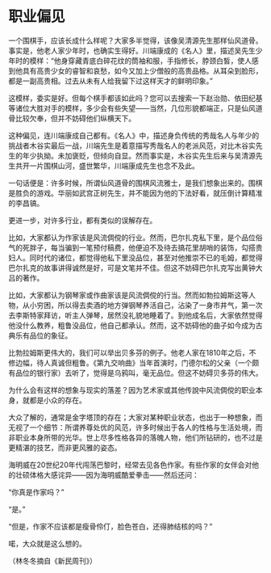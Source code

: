 # 职业偏见

一个围棋手，应该长成什么样呢？大家多半觉得，该像吴清源先生那样仙风道骨。事实是，他老人家少年时，也确实生得好。川端康成的《名人》里，描述吴先生少年时的模样：“他身穿藏青底白碎花纹的筒袖和服，手指修长，脖颈白皙，使人感到他具有高贵少女的睿智和哀愁，如今又加上少僧般的高贵品格。从耳朵到脸形，都是一副高贵相。过去从未有人给我留下过这样天才的鲜明印象。” 

这模样，委实是好。但每个棋手都该如此吗？您可以去搜索一下赵治勋、依田纪基等诸位大胜对手的模样，多少会有些失望——当然，几位形貌都端正，只是仙风道骨比较欠奉，但并不妨碍他们纵横天下。 

这种偏见，连川端康成自己都有。《名人》中，描述身负传统的秀哉名人与年少的挑战者木谷实最后一战，川端先生是着意描写秀哉名人的老派风范，对比木谷实先生的年少执拗。未加褒贬，但倾向自显。然而事实是，木谷实先生后来与吴清源先生共开一片围棋山河，盛世繁华，川端康成先生也念不及此。 

一句话便是：许多时候，所谓仙风道骨的围棋风流雅士，是我们想象出来的。围棋是胜负的游戏。华丽如武宫正树先生，并不能因为他的下法好看，就压倒计算精准的李昌镐。 

更进一步，对许多行业，都有类似的误解存在。 

比如，大家都认为作家该是风流倜傥的行业。然而，巴尔扎克私下里，是个品位俗气的死胖子，每当骗到一笔预付稿费，他便迫不及待去搞花里胡哨的装饰，勾搭贵妇人。同时代的诸位，都觉得他私下里没品位，甚至对他推崇不已的毛姆，都觉得巴尔扎克的故事讲得诚然是好，可是文笔并不佳。但这不妨碍巴尔扎克写出黄钟大吕的著作。 

比如，大家都认为钢琴家或作曲家该是风流倜傥的行当。然而如勃拉姆斯这等人物，从小穷困，所以得去卖酒的地方弹钢琴养活自己，沾染了一身市井气，第一次去李斯特家拜访，听主人弹琴，居然没礼貌地睡着了。到他成名后，大家依然觉得他没什么教养，粗鲁没品位，他自己都承认。然而，这不妨碍他的曲子如今成为古典乐有品位的象征。 

比勃拉姆斯更伟大的，我们可以举出贝多芬的例子。他老人家在1810年之后，不修边幅，待人真诚但粗鲁。《第九交响曲》当年首演时，门德尔松的父亲（一个颇有品位的银行家）去听了，觉得是乌鸦叫，毫无品位。但这不妨碍贝多芬的伟大。 

为什么会有这样的想象与现实的落差？因为艺术家或其他传說中风流倜傥的职业本身，就都是小众的存在。 

大众了解的，通常是金字塔顶的存在；大家对某种职业状态，也出于一种想象，而无视了一个细节：所谓养尊处优的风范，许多时候出于各人的性格与生活处境，而非职业本身所带的光华。世上尽多性格各异的落魄人物，他们所钻研的，也不过是更精湛的技艺，而非更风雅的姿态。 

海明威在20世纪20年代闯荡巴黎时，经常去见各色作家。有些作家的女伴会对他的壮硕体格大感诧异——因为海明威酷爱拳击——然后还问： 

“你真是作家吗？” 

“是。” 

“但是，作家不应该都是瘦骨伶仃，脸色苍白，还得肺结核的吗？” 

喏，大众就是这么想的。 

（林冬冬摘自《新民周刊》）